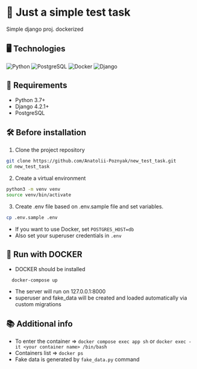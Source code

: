 # 🎩 Just a simple test task 
Simple django proj. dockerized

## 🖥️ Technologies 
![Python](https://img.shields.io/badge/-Python-blue?style=for-the-badge&logo=python&logoColor=white)
![PostgreSQL](https://img.shields.io/badge/-PostgreSQL-yellow?style=for-the-badge&logo=postgresql&logoColor=white)
![Docker](https://img.shields.io/badge/-Docker-blue?style=for-the-badge&logo=docker&logoColor=white)
![Django](https://img.shields.io/badge/-Django-green?style=for-the-badge&logo=django&logoColor=white)


## 📝 Requirements

- Python 3.7+
- Django 4.2.1+
- PostgreSQL

## 🛠 Before installation
1. Clone the project repository

```bash
git clone https://github.com/Anatolii-Poznyak/new_test_task.git
cd new_test_task
```
2. Create a virtual environment
```bash
python3 -m venv venv
source venv/bin/activate
```

3. Create .env file based on .env.sample file and set variables.

```bash
cp .env.sample .env
```

- If you want to use Docker, set `POSTGRES_HOST=db` 
- Also set your superuser credentials in `.env`

## 🐳 Run with DOCKER
- DOCKER should be installed

```shell
  docker-compose up
```
- The server will run on 127.0.0.1:8000
- superuser and fake_data will be created and loaded automatically via custom migrations 


## 📚 Additional info
- To enter the container => `docker compose exec app sh` or `docker exec -it <your container name> /bin/bash`
- Containers list => `docker ps`
- Fake data is generated by `fake_data.py` command
